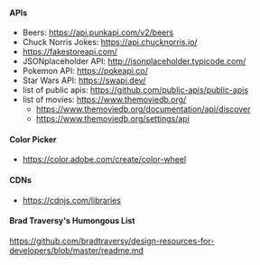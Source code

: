 #### APIs
- Beers: https://api.punkapi.com/v2/beers
- Chuck Norris Jokes: https://api.chucknorris.io/
- https://fakestoreapi.com/
- JSONplaceholder API: http://jsonplaceholder.typicode.com/
- Pokemon API: https://pokeapi.co/
- Star Wars API: https://swapi.dev/
- list of public apis: https://github.com/public-apis/public-apis
- list of movies: https://www.themoviedb.org/
  - https://www.themoviedb.org/documentation/api/discover
  - https://www.themoviedb.org/settings/api



#### Color Picker
- https://color.adobe.com/create/color-wheel


#### CDNs
- https://cdnjs.com/libraries


#### Brad Traversy's Humongous List
https://github.com/bradtraversy/design-resources-for-developers/blob/master/readme.md

